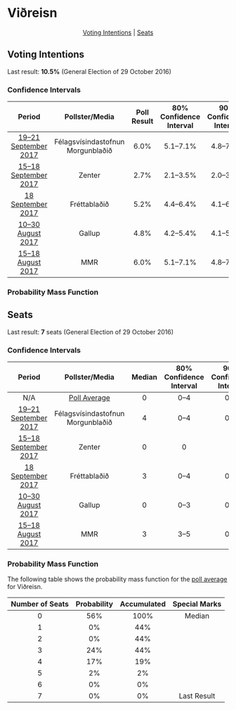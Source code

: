 # Viðreisn

<p align="center"><a href="#voting-intentions">Voting Intentions</a> | <a href="#seats">Seats</a></p>

## Voting Intentions

Last result: **10.5%** (General Election of 29 October 2016)

### Confidence Intervals

| Period     | Pollster/Media   | Poll Result | 80% Confidence Interval | 90% Confidence Interval | 95% Confidence Interval | 99% Confidence Interval |
|:----------:|:----------------:|:-----------:|:-----------------------:|:-----------------------:|:-----------------------:|:-----------------------:|
| [19–21 September 2017](2017-09-21-Felagsvisindastofnun.html) | Félagsvísindastofnun <br> Morgunblaðið | 6.0% | 5.1–7.1% | 4.8–7.4% | 4.6–7.7% | 4.2–8.3% |
| [15–18 September 2017](2017-09-18-Zenter.html) | Zenter | 2.7% | 2.1–3.5% | 2.0–3.7% | 1.9–4.0% | 1.6–4.4% |
| [18 September 2017](2017-09-18-Frettabladid.html) | Fréttablaðið | 5.2% | 4.4–6.4% | 4.1–6.7% | 3.9–7.0% | 3.5–7.6% |
| [10–30 August 2017](2017-08-30-Gallup.html) | Gallup | 4.8% | 4.2–5.4% | 4.1–5.6% | 4.0–5.8% | 3.7–6.1% |
| [15–18 August 2017](2017-08-18-MMR.html) | MMR | 6.0% | 5.1–7.1% | 4.8–7.4% | 4.6–7.7% | 4.3–8.2% |

### Probability Mass Function

## Seats

Last result: **7** seats (General Election of 29 October 2016)

### Confidence Intervals

| Period     | Pollster/Media   | Median | 80% Confidence Interval | 90% Confidence Interval | 95% Confidence Interval | 99% Confidence Interval |
|:----------:|:----------------:|:------:|:-----------------------:|:-----------------------:|:-----------------------:|:-----------------------:|
| N/A | [Poll Average](average.html) | 0 | 0–4 | 0–4 | 0–4 | 0–5 |
| [19–21 September 2017](2017-09-21-Felagsvisindastofnun.html) | Félagsvísindastofnun <br> Morgunblaðið | 4 | 0–4 | 0–5 | 0–5 | 0–5 |
| [15–18 September 2017](2017-09-18-Zenter.html) | Zenter | 0 | 0 | 0 | 0 | 0 |
| [18 September 2017](2017-09-18-Frettabladid.html) | Fréttablaðið | 3 | 0–4 | 0–4 | 0–4 | 0–5 |
| [10–30 August 2017](2017-08-30-Gallup.html) | Gallup | 0 | 0–3 | 0–3 | 0–4 | 0–4 |
| [15–18 August 2017](2017-08-18-MMR.html) | MMR | 3 | 3–5 | 0–5 | 0–5 | 0–5 |

### Probability Mass Function

The following table shows the probability mass function for the [poll average](average.html) for Viðreisn.

| Number of Seats | Probability | Accumulated | Special Marks |
|:---------------:|:-----------:|:-----------:|:-------------:|
| 0 | 56% | 100% | Median |
| 1 | 0% | 44% |  |
| 2 | 0% | 44% |  |
| 3 | 24% | 44% |  |
| 4 | 17% | 19% |  |
| 5 | 2% | 2% |  |
| 6 | 0% | 0% |  |
| 7 | 0% | 0% | Last Result |


